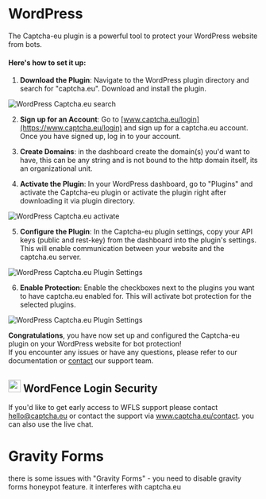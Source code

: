 # WordPress

The Captcha-eu plugin is a powerful tool to protect your WordPress website from bots.


#### Here's how to set it up:

1. **Download the Plugin**: Navigate to the WordPress plugin directory and search for "captcha.eu". Download and install the plugin.

![WordPress Captcha.eu search](files/wp/captcha-wp-plugin-search.png)

2. **Sign up for an Account**: Go to [www.captcha.eu/login](https://www.captcha.eu/login) and sign up for a captcha.eu account. Once you have signed up, log in to your account.

3. **Create Domains**: in the dashboard create the domain(s) you'd want to have, this can be any string and is not bound to the http domain itself, its an organizational unit.

4. **Activate the Plugin**: In your WordPress dashboard, go to "Plugins" and activate the Captcha-eu plugin or activate the plugin right after downloading it via plugin directory.

![WordPress Captcha.eu activate](files/wp/captcha-wp-plugin-activate1.png)

5. **Configure the Plugin**: In the Captcha-eu plugin settings, copy your API keys (public and rest-key) from the dashboard into the plugin's settings. This will enable communication between your website and the captcha.eu server.

![WordPress Captcha.eu Plugin Settings](files/wp/captcha-wp-plugin-settings-main.png)

6. **Enable Protection**: Enable the checkboxes next to the plugins you want to have captcha.eu enabled for. This will activate bot protection for the selected plugins.

![WordPress Captcha.eu Plugin Settings](files/wp/captcha-wp-plugin-checkboxes1.png)

**Congratulations**, you have now set up and configured the Captcha-eu plugin on your WordPress website for bot protection!<br />
If you encounter any issues or have any questions, please refer to our documentation or [contact](https://www.captcha.eu/contact) our support team.


## <img src="https://wp.captcha.eu/wp-content/uploads/2023/10/icon-1.svg" height=25> WordFence Login Security

If you'd like to get early access to WFLS support please contact hello@captcha.eu or contact the support via www.captcha.eu/contact.
you can also use the live chat.

# Gravity Forms

there is some issues with "Gravity Forms" - you need to disable gravity forms honeypot feature.
it interferes with captcha.eu
